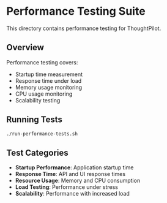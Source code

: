 # Performance Testing Suite

This directory contains performance testing for ThoughtPilot.

## Overview

Performance testing covers:
- Startup time measurement
- Response time under load
- Memory usage monitoring
- CPU usage monitoring
- Scalability testing

## Running Tests

```bash
./run-performance-tests.sh
```

## Test Categories

- **Startup Performance**: Application startup time
- **Response Time**: API and UI response times
- **Resource Usage**: Memory and CPU consumption
- **Load Testing**: Performance under stress
- **Scalability**: Performance with increased load

